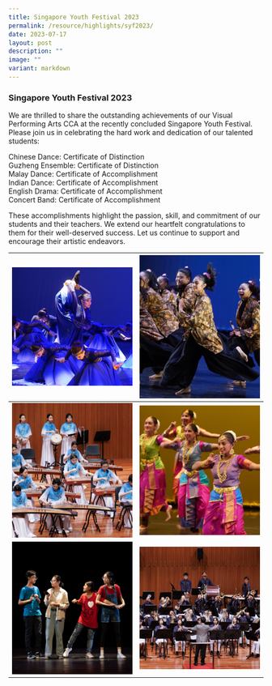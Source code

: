 ```yaml
---
title: Singapore Youth Festival 2023
permalink: /resource/highlights/syf2023/
date: 2023-07-17
layout: post
description: ""
image: ""
variant: markdown
---
```

### Singapore Youth Festival 2023

We are thrilled to share the outstanding achievements of our Visual Performing Arts CCA at the recently concluded Singapore Youth Festival. Please join us in celebrating the hard work and dedication of our talented students:  
  
Chinese Dance: Certificate of Distinction  
Guzheng Ensemble: Certificate of Distinction  
Malay Dance: Certificate of Accomplishment  
Indian Dance: Certificate of Accomplishment  
English Drama: Certificate of Accomplishment  
Concert Band: Certificate of Accomplishment  
  
These accomplishments highlight the passion, skill, and commitment of our students and their teachers. We extend our heartfelt congratulations to them for their well-deserved success. Let us continue to support and encourage their artistic endeavors.



| ![](/images/july26cd.PNG)|  ![](/images/july26md.PNG) | 
| -------- | -------- | 
| ![](/images/july26gz.PNG)  | ![](/images/july26id.PNG) |
| ![](/images/july26drama.PNG) | ![](/images/july26bd.PNG) |
